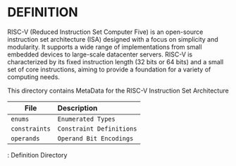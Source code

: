 # DEFINITION

RISC-V (Reduced Instruction Set Computer Five) is an open-source instruction set architecture (ISA) designed with a focus on simplicity and modularity. It supports a wide range of implementations from small embedded devices to large-scale datacenter servers. RISC-V is characterized by its fixed instruction length (32 bits or 64 bits) and a small set of core instructions, aiming to provide a foundation for a variety of computing needs.

This directory contains MetaData for the RISC-V Instruction Set Architecture

| File                           | Description                             |
|--------------------------------|:----------------------------------------|
| `enums`                        | `Enumerated Types`                      |
| `constraints`                  | `Constraint Definitions`                |
| `operands`                     | `Operand Bit Encodings`                 |

: Definition Directory
